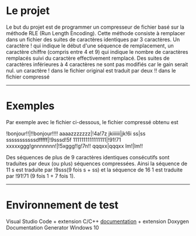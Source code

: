 # Le projet

Le but du projet est de programmer un compresseur de fichier basé sur la méthode RLE (Run Length Encoding). Cette méthode consiste à remplacer dans un fichier des suites de caractères identiques par 3 caractères. Un caractère ! qui indique le début d'une séquence de remplacement, un caractère chiffre (compris entre 4 et 9) qui indique le nombre de caractères remplacés suivi du caractère effectivement remplacé. Des suites de caractères inférieures à 4 caractères ne sont pas modifiés car le gain serait nul. un caractère ! dans le fichier original est traduit par deux !! dans le fichier compressé

-----------------

# Exemples

Par exemple avec le fichier ci-dessous, le fichier compressé obtenu est

!bonjour!!|!!bonjour!!!!
aaaazzzzzzz|!4a!7z
jkiiiiii|jk!6i
ss|ss
sssssssssssdfffff|!9sssd!5f
1111111111111111|!91!71
xxxxxggg!gnnnnnnn!|!5xggg!!g!7n!!
qqqxx|qqqxx
lm!|lm!!

Des séquences de plus de 9 caractères identiques consécutifs sont traduites par deux (ou plus) séquences compressées. Ainsi la séquence de 11 s est traduite par !9sss(9 fois s + ss) et la séquence de 16 1 est traduite par !91!71 (9 fois 1 + 7 fois 1).

-----------------

# Environnement de test

Visual Studio Code + extension C/C++ [documentation](https://code.visualstudio.com/docs/cpp/config-msvc) + extension Doxygen Documentation Generator
Windows 10
